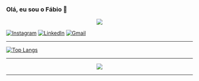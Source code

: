 ### Olá, eu sou o Fábio 👋

<div align="center">
  <a href = "mailto:fabio.f3k@gmail.com"><img src="https://img.shields.io/badge/Gmail-D14836?style=for-the-badge&logo=gmail&logoColor=white"></a>
</div>


[![Instagram](https://img.shields.io/badge/Instagram-E4405F?style=for-the-badge&logo=instagram&logoColor=white)](https://www.instagram.com/ffabio.sillva/)
[![LinkedIn](https://img.shields.io/badge/LinkedIn-0077B5?style=for-the-badge&logo=linkedin&logoColor=white)](https://www.linkedin.com/in/fabbio-sillva/)
[![Gmail](https://img.shields.io/badge/Gmail-D14836?style=for-the-badge&logo=gmail&logoColor=white)](fabio.f3k@gmail.com)
_____
[![Top Langs](https://github-readme-stats.vercel.app/api/top-langs/?username=fabusilva&show_icons=true&theme=transparent)](https://github.com/fabusilva/github-readme-stats)
_____
<p align="center">
  <a href="https://github.com/fabusilva">
    <img src="https://komarev.com/ghpvc/?username=fabusilva&color=blue&style=flat)" />
  </a>
</p>

_____
